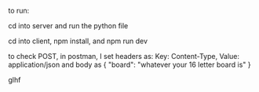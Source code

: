 to run:

cd into server and run the python file


cd into client, npm install, and npm run dev

to check POST, in postman, I set headers as: Key: Content-Type, Value: application/json
and body as { "board": "whatever your 16 letter board is" }

glhf

